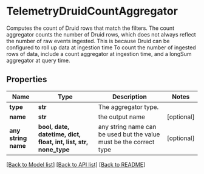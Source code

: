 # TelemetryDruidCountAggregator

Computes the count of Druid rows that match the filters. The count aggregator counts the number of Druid rows, which does not always reflect the number of raw events ingested. This is because Druid can be configured to roll up data at ingestion time To count the number of ingested rows of data, include a count aggregator at ingestion time, and a longSum aggregator at query time.
## Properties
Name | Type | Description | Notes
------------ | ------------- | ------------- | -------------
**type** | **str** | The aggregator type. | 
**name** | **str** | the output name | [optional] 
**any string name** | **bool, date, datetime, dict, float, int, list, str, none_type** | any string name can be used but the value must be the correct type | [optional]

[[Back to Model list]](../README.md#documentation-for-models) [[Back to API list]](../README.md#documentation-for-api-endpoints) [[Back to README]](../README.md)


